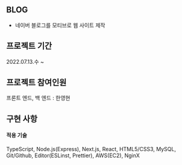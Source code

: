 ## BLOG

- 네이버 블로그를 모티브로 웹 사이트 제작

## 프로젝트 기간

2022.07.13.수 ~

## 프로젝트 참여인원

프론트 엔드, 백 엔드 : 한영현

## 구현 사항

#### 적용 기술
TypeScript, Node.js(Express), Next.js, React, HTML5/CSS3, MySQL, Git/Github, Editor(ESLinst, Prettier), AWS(EC2), NginX

